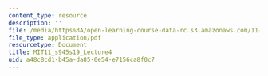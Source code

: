 ```yaml
---
content_type: resource
description: ''
file: /media/https%3A/open-learning-course-data-rc.s3.amazonaws.com/11-s945-equity-inclusion-local-policy-driven-strategies-for-economic-development-the-just-city-spring-2019/a48c8cd1b45ada850e54e7156ca8f0c7_MIT11_s945s19_Lecture4.pdf
file_type: application/pdf
resourcetype: Document
title: MIT11_s945s19_Lecture4
uid: a48c8cd1-b45a-da85-0e54-e7156ca8f0c7
---
```


